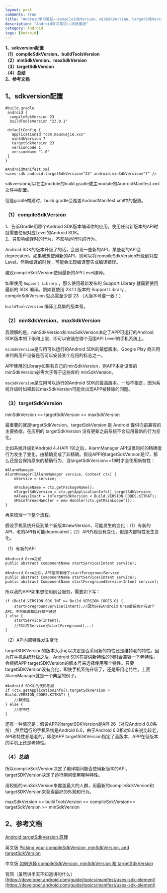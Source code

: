```yaml
---
layout: post
comments: true
title: "Android学习笔记——compileSdkVersion、minSdkVersion、targetSdkVersion"
description: "Android学习笔记——消息推送"
category: Android
tags: [Android]
---
```


**1、sdkversion配置**    
**（1）compileSdkVersion、buildToolsVersion**    
**（2）minSdkVersion、maxSdkVersion**    
**（3）targetSdkVersion**    
**（4）总结**    
**2、参考文档**	

<!--more-->

## 1、sdkversion配置

    #build.gradle
	 android {
  	  compileSdkVersion 23
	  buildToolsVersion "23.0.1"
 
     defaultConfig {
       applicationId "com.mouxuejie.xxx"
       minSdkVersion 7
       targetSdkVersion 23
       versionCode 1
       versionName "1.0"
     }
    }

    #AndroidManifest.xml
    <uses-sdk android:targetSdkVersion="23" android:minSdkVersion="7" />

sdkversion可以在主module的build.gradle或主module的AndroidManifest.xml文件中配置。

但是gradle构建时，build.gradle会覆盖AndroidManifest.xml中的配置。

### （1）compileSdkVersion    

1、告诉Gradle用哪个Android SDK版本编译你的应用。使用任何新版本的API时就需要使用对应Level的Android SDK。      
2、只影响编译时的行为，不影响运行时的行为。        

Android SDK的版本升级了的话，会出现一些新的API，某些老的API会deprecated。如果我想使用新的API，则可以将compileSdkVersion升级到对应Level。然后编译的时候，可能会出现编译警告或编译错误。

建议compileSdkVersion使用最新的API Level编译。

如果使用 `Support Library` ，那么使用最新发布的 Support Library 就需要使用最新的 SDK 编译。例如要使用 23.1.1 版本的 Support Library ，compileSdkVersion 就必需至少是 23 （大版本号要一致！）

`buildToolsVersion` 编译工具集的版本号。

### （2）minSdkVersion、maxSdkVersion    

我理解的是，minSdkVersion和maxSdkVersion决定了APP可运行的Android SDK版本的下限和上限，即可以安装在哪个范围API Level的手机系统上。

`minSdkVersion`是应用可以运行的Android SDK的最低版本。Google Play 商店用来判断用户设备是否可以安装某个应用的标志之一。

APP使用的Library如果有自己的minSdkVersion，则APP本身设置的minSdkVersion必需大于等于这些库的 minSdkVersion。

`maxSdkVersion`是应用可以运行的Android SDK的最高版本。一般不指定，因为系统升级时如果超过maxSdkVersion可能会出现APP被移除的问题。

### （3）targetSdkVersion    

minSdkVersion <= targetSdkVersion <= maxSdkVersion

最重要的就是targetSdkVersion，targetSdkVersion 是 Android 提供向前兼容的主要依据。在应用的 targetSdkVersion 没有更新之前系统不会应用最新的行为变化。

比如系统升级到Android 4.4(API 19)之后，AlarmManager API设置时间的精确度行为发生了变化，由精确变成了非精确。假设APP的targetSdkVersion是17，那么还是会保持原来的精确行为，当targetSdkVersion>=19时才会使用新特性：	    

    #AlarmManager
    AlarmManager(IAlarmManager service, Context ctx) {
        mService = service;

        mPackageName = ctx.getPackageName();
        mTargetSdkVersion = ctx.getApplicationInfo().targetSdkVersion;
        mAlwaysExact = (mTargetSdkVersion < Build.VERSION_CODES.KITKAT);
        mMainThreadHandler = new Handler(ctx.getMainLooper());
    }

再来梳理一下整个流程。

假设手机系统升级到某个新版本newVersion，可能发生的变化：（1）有新的API，老的API有可能deprecated；（2）API外观没有变化，但是内部特性发生变化。

（1）有新的API

	#Android Oreo之前
	public abstract ComponentName startService(Intent service);

	#Android Oreo之后，API层面新增了startForegroundService
	public abstract ComponentName startService(Intent service);
	public abstract ComponentName startForegroundService(Intent service);
	
所以我的APP如果想使用前台服务，需要如下写：

	if (Build.VERSION.SDK_INT >= Build.VERSION_CODES.O) {
		startForegroundService(intent);//因为只有Android Oreo后系统才有这个API，不然编译和运行都不通过
	} else {
		startService(intent);
		//然后在Service里startForeground(...)
	}
	
（2）API内部特性发生变化

targetSDKVersion的版本大小可以决定是否采用新的特性还是维持老的特性。因为在手机系统升级之后，Android SDK在提供新特性的同时会兼容一下老特性，会根据APP targetSDKVersion的版本号来选择使用哪个特性。只要targetSDKVersion没有变化，即使手机系统升级了，还是采用老特性。上面AlarmManager就是一个典型的例子。

	#Android SDK中的代码形如
	if (ctx.getApplicationInfo().targetSdkVersion > Build.VERSION_CODES.KITKAT) {
		//新特性
	} else {
		//老特性
	}
	
还有一种情况是：假设APP的targetSDKVersion是API 26（对应Android 8.0系统）,然后运行的手机系统是Android 6.0，由于Android 6.0相对8.0来说比较老，API和特性都是老的，即使APP targetSDKVersion指定了高版本，APP在低版本的手机上还是老特性。

### （4）总结

所以compileSdkVersion决定了编译期间能否使用新版本的API。targetSDKVersion决定了运行期间使用哪种特性。

用较低的minSdkVersion来覆盖最大的人群，用最新的compileSdkVersion和targetSDKVersion来获得最好的外观和行为。

maxSdkVersion >= buildToolsVersion >= compileSdkVersion>= targetSdkVersion >= minSdkVersion

## 2、参考文档	

[Android targetSdkVersion 原理](https://www.race604.com/android-targetsdkversion/)

英文版 [Picking your compileSdkVersion, minSdkVersion, and targetSdkVersion](https://medium.com/google-developers/picking-your-compilesdkversion-minsdkversion-targetsdkversion-a098a0341ebd)

中文版 [如何选择 compileSdkVersion, minSdkVersion 和 targetSdkVersion](https://chinagdg.org/2016/01/picking-your-compilesdkversion-minsdkversion-targetsdkversion/)

官网（虽然讲半天不知道讲的什么） [https://developer.android.com/guide/topics/manifest/uses-sdk-element](https://developer.android.com/guide/topics/manifest/uses-sdk-element)


